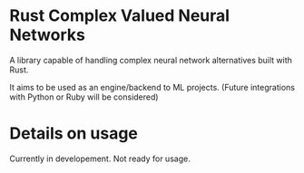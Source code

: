 # Rust Complex Valued Neural Networks
A library capable of handling complex neural network alternatives built with Rust.

It aims to be used as an engine/backend to ML projects. (Future integrations with Python or Ruby will be considered)

# Details on usage
Currently in developement. Not ready for usage.
